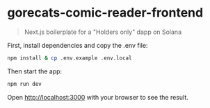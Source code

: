 # gorecats-comic-reader-frontend

> Next.js boilerplate for a "Holders only" dapp on Solana

First, install dependencies and copy the .env file:

```bash
npm install & cp .env.example .env.local
```

Then start the app:

```bash
npm run dev
```

Open [http://localhost:3000](http://localhost:3000) with your browser to see the result.
